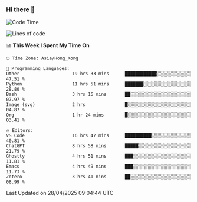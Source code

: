 ### Hi there 👋

<!--
**nicehiro/nicehiro** is a ✨ _special_ ✨ repository because its `README.md` (this file) appears on your GitHub profile.

Here are some ideas to get you started:

- 🔭 I’m currently working on ...
- 🌱 I’m currently learning ...
- 👯 I’m looking to collaborate on ...
- 🤔 I’m looking for help with ...
- 💬 Ask me about ...
- 📫 How to reach me: ...
- 😄 Pronouns: ...
- ⚡ Fun fact: ...
-->

<!--START_SECTION:waka-->
![Code Time](http://img.shields.io/badge/Code%20Time-598%20hrs%2053%20mins-blue)

![Lines of code](https://img.shields.io/badge/From%20Hello%20World%20I%27ve%20Written-1.7%20million%20lines%20of%20code-blue)

📊 **This Week I Spent My Time On** 

```text
🕑︎ Time Zone: Asia/Hong_Kong

💬 Programming Languages: 
Other                    19 hrs 33 mins      ████████████░░░░░░░░░░░░░   47.51 % 
Python                   11 hrs 51 mins      ███████░░░░░░░░░░░░░░░░░░   28.80 % 
Bash                     3 hrs 16 mins       ██░░░░░░░░░░░░░░░░░░░░░░░   07.97 % 
Image (svg)              2 hrs               █░░░░░░░░░░░░░░░░░░░░░░░░   04.87 % 
Org                      1 hr 24 mins        █░░░░░░░░░░░░░░░░░░░░░░░░   03.41 % 

🔥 Editors: 
VS Code                  16 hrs 47 mins      ██████████░░░░░░░░░░░░░░░   40.81 % 
ChatGPT                  8 hrs 58 mins       █████░░░░░░░░░░░░░░░░░░░░   21.79 % 
Ghostty                  4 hrs 51 mins       ███░░░░░░░░░░░░░░░░░░░░░░   11.81 % 
Emacs                    4 hrs 49 mins       ███░░░░░░░░░░░░░░░░░░░░░░   11.73 % 
Zotero                   3 hrs 41 mins       ██░░░░░░░░░░░░░░░░░░░░░░░   08.99 % 
```


 Last Updated on 28/04/2025 09:04:44 UTC
<!--END_SECTION:waka-->
